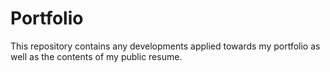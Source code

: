 # Portfolio
This repository contains any developments applied towards my portfolio as well as the contents of my public resume.
